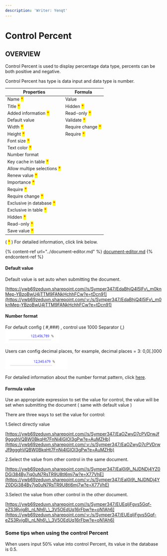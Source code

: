 ```yaml
---
description: 'Writer: Yenqt'
---
```


# Control Percent

## OVERVIEW

Control Percent is used to display percentage data type, percents can be both positive and negative.

Control Percent has type is data input and data type is number.

| Properties                                                  | Formula                                           |
| ----------------------------------------------------------- | ------------------------------------------------- |
| Name <mark style="color:red;">\*</mark>                     | Value                                             |
| Title <mark style="color:red;">\*</mark>                    | Hidden <mark style="color:red;">\*</mark>         |
| Added information <mark style="color:red;">\*</mark>        | Read-only <mark style="color:red;">\*</mark>      |
| Default value                                               | Validate <mark style="color:red;">\*</mark>       |
| Width <mark style="color:red;">\*</mark>                    | Require change <mark style="color:red;">\*</mark> |
| Height <mark style="color:red;">\*</mark>                   | Require <mark style="color:red;">\*</mark>        |
| Font size <mark style="color:red;">\*</mark>                |                                                   |
| Text color <mark style="color:red;">\*</mark>               |                                                   |
| Number format                                               |                                                   |
| Key cache in table <mark style="color:red;">\*</mark>       |                                                   |
| Allow multipe selections <mark style="color:red;">\*</mark> |                                                   |
| Renew value <mark style="color:red;">\*</mark>              |                                                   |
| Importance <mark style="color:red;">\*</mark>               |                                                   |
| Require <mark style="color:red;">\*</mark>                  |                                                   |
| Require change <mark style="color:red;">\*</mark>           |                                                   |
| Exclusive ịn database <mark style="color:red;">\*</mark>    |                                                   |
| Exclusive in table <mark style="color:red;">\*</mark>       |                                                   |
| Hidden <mark style="color:red;">\*</mark>                   |                                                   |
| Read-only <mark style="color:red;">\*</mark>                |                                                   |
| Save value <mark style="color:red;">\*</mark>               |                                                   |

( <mark style="color:red;">\*</mark> ) For detailed information, click link below.

{% content-ref url="../document-editor.md" %}
[document-editor.md](../document-editor.md)
{% endcontent-ref %}

#### Default value

Default value is set auto when submitting the document.

[https://ywb69zeduvn.sharepoint.com//s/Symper347/EdaBhjQ4I5lFv\_m0knMep-YBzoBwU4jTTM9FANkHchhFCw?e=tDcn91](https://ywb69zeduvn.sharepoint.com/:v:/s/Symper347/EdaBhjQ4I5lFv\_m0knMep-YBzoBwU4jTTM9FANkHchhFCw?e=tDcn91)

#### Number format

For default config ( #,###) , control use 1000 Separator (,)![](<../../../.gitbook/assets/image (80).png>)

Users can config decimal places, for example, decimal places = 3: 0,0\[.]000![](<../../../.gitbook/assets/image (101).png>)

For detailed information about the number format pattern, click [here](http://numeraljs.com/).

#### Formula value

Use an appropriate expression to set the value for control, the value will be set when submitting the document ( same with default value )

There are three ways to set the value for control:

1.Select directly value

[https://ywb69zeduvn.sharepoint.com//s/Symper347/EaOZwyD7cPVDrwJf9ggghVQBW0BkqHt7FnNj4lGIOI3gPw?e=AuMZHb](https://ywb69zeduvn.sharepoint.com/:v:/s/Symper347/EaOZwyD7cPVDrwJf9ggghVQBW0BkqHt7FnNj4lGIOI3gPw?e=AuMZHb)

2.Select the value from other control in the same document.

[https://ywb69zeduvn.sharepoint.com//s/Symper347/EaI0i9\_NJDNDj4YZ0DGi384By7jq0uN7RsTR9U8tI6mj7w?e=X77VhE](https://ywb69zeduvn.sharepoint.com/:v:/s/Symper347/EaI0i9\_NJDNDj4YZ0DGi384By7jq0uN7RsTR9U8tI6mj7w?e=X77VhE)

3.Select the value from other control in the other document.

[https://ywb69zeduvn.sharepoint.com//s/Symper347/EUEqIjFgvs5Gqf-eZS3RvjgB\_nLNh6\_\_3V5OEdUq16rFbw?e=oN1Ah6](https://ywb69zeduvn.sharepoint.com/:v:/s/Symper347/EUEqIjFgvs5Gqf-eZS3RvjgB\_nLNh6\_\_3V5OEdUq16rFbw?e=oN1Ah6)

### Some tips when using the control Percent

When users input 50% value into control Percent, its value in the database is 0.5.
